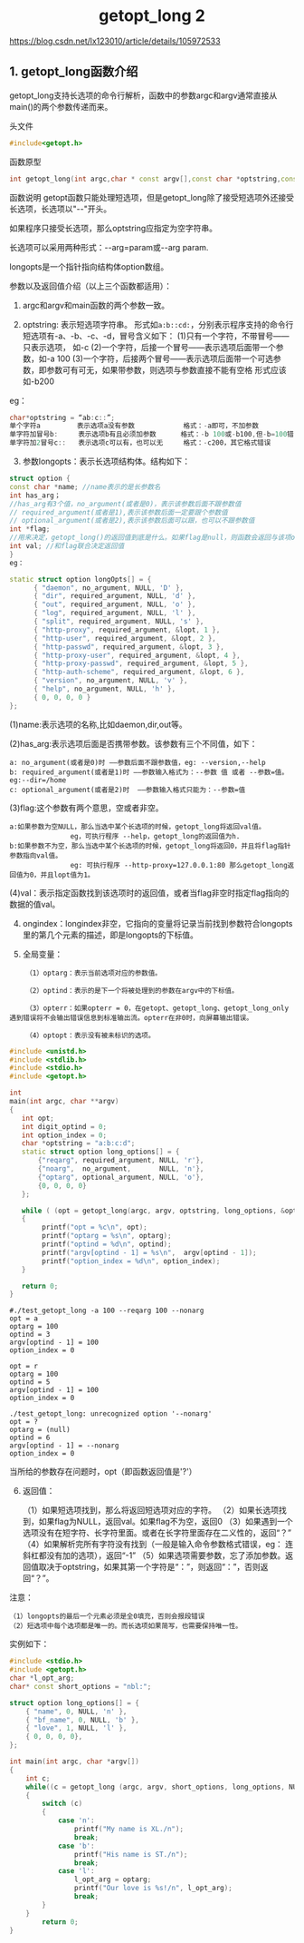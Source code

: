 <h1 align="center">getopt_long 2</h1>

https://blog.csdn.net/lx123010/article/details/105972533



## 1. getopt_long函数介绍

getopt_long支持长选项的命令行解析，函数中的参数argc和argv通常直接从main()的两个参数传递而来。

头文件

```c
#include<getopt.h>
```



函数原型

```c++
int getopt_long(int argc,char * const argv[],const char *optstring,const struct option *longopts,int *longindex)
```



函数说明
getopt函数只能处理短选项，但是getopt_long除了接受短选项外还接受长选项，长选项以"--"开头。

如果程序只接受长选项，那么optstring应指定为空字符串。

长选项可以采用两种形式：--arg=param或--arg param.

longopts是一个指针指向结构体option数组。

 

参数以及返回值介绍（以上三个函数都适用）：

1. argc和argv和main函数的两个参数一致。

2. optstring: 表示短选项字符串。
       形式如`a:b::cd:`，分别表示程序支持的命令行短选项有-a、-b、-c、-d，冒号含义如下：
       (1)只有一个字符，不带冒号——只表示选项， 如-c
       (2)一个字符，后接一个冒号——表示选项后面带一个参数，如-a 100
       (3)一个字符，后接两个冒号——表示选项后面带一个可选参数，即参数可有可无，如果带参数，则选项与参数直接不能有空格
           形式应该如-b200

eg：

```c++
char*optstring = “ab:c::”;
单个字符a         表示选项a没有参数            格式：-a即可，不加参数
单字符加冒号b:     表示选项b有且必须加参数      格式：-b 100或-b100,但-b=100错
单字符加2冒号c::   表示选项c可以有，也可以无     格式：-c200，其它格式错误

```



3. 参数longopts：表示长选项结构体。结构如下：

```c++
struct option {
const char *name; //name表示的是长参数名
int has_arg； 
//has_arg有3个值，no_argument(或者是0)，表示该参数后面不跟参数值
// required_argument(或者是1),表示该参数后面一定要跟个参数值
// optional_argument(或者是2),表示该参数后面可以跟，也可以不跟参数值
int *flag;
//用来决定，getopt_long()的返回值到底是什么。如果flag是null，则函数会返回与该项option匹配的val值
int val; //和flag联合决定返回值
} 
eg：

static struct option longOpts[] = {
      { "daemon", no_argument, NULL, 'D' },
      { "dir", required_argument, NULL, 'd' },
      { "out", required_argument, NULL, 'o' },
      { "log", required_argument, NULL, 'l' },
      { "split", required_argument, NULL, 's' },
      { "http-proxy", required_argument, &lopt, 1 },
      { "http-user", required_argument, &lopt, 2 },
      { "http-passwd", required_argument, &lopt, 3 },
      { "http-proxy-user", required_argument, &lopt, 4 },
      { "http-proxy-passwd", required_argument, &lopt, 5 },
      { "http-auth-scheme", required_argument, &lopt, 6 },
      { "version", no_argument, NULL, 'v' },
      { "help", no_argument, NULL, 'h' },
      { 0, 0, 0, 0 }
};
```



(1)name:表示选项的名称,比如daemon,dir,out等。

(2)has_arg:表示选项后面是否携带参数。该参数有三个不同值，如下：

```shell
a: no_argument(或者是0)时 ——参数后面不跟参数值，eg: --version,--help
b: required_argument(或者是1)时 ——参数输入格式为：--参数 值 或者 --参数=值。eg:--dir=/home
c: optional_argument(或者是2)时  ——参数输入格式只能为：--参数=值
```



 (3)flag:这个参数有两个意思，空或者非空。

```shell
a:如果参数为空NULL，那么当选中某个长选项的时候，getopt_long将返回val值。
               eg，可执行程序 --help，getopt_long的返回值为h.             
b:如果参数不为空，那么当选中某个长选项的时候，getopt_long将返回0，并且将flag指针参数指向val值。
               eg: 可执行程序 --http-proxy=127.0.0.1:80 那么getopt_long返回值为0，并且lopt值为1。
```

  (4)val：表示指定函数找到该选项时的返回值，或者当flag非空时指定flag指向的数据的值val。

4. ongindex：longindex非空，它指向的变量将记录当前找到参数符合longopts里的第几个元素的描述，即是longopts的下标值。

5. 全局变量：

```shell
    （1）optarg：表示当前选项对应的参数值。

    （2）optind：表示的是下一个将被处理到的参数在argv中的下标值。

    （3）opterr：如果opterr = 0，在getopt、getopt_long、getopt_long_only遇到错误将不会输出错误信息到标准输出流。opterr在非0时，向屏幕输出错误。

    （4）optopt：表示没有被未标识的选项。
```







```c++
#include <unistd.h>
#include <stdlib.h>
#include <stdio.h>
#include <getopt.h>

int
main(int argc, char **argv)
{
   int opt;
   int digit_optind = 0;
   int option_index = 0;
   char *optstring = "a:b:c:d";
   static struct option long_options[] = {
       {"reqarg", required_argument, NULL, 'r'},
       {"noarg",  no_argument,       NULL, 'n'},
       {"optarg", optional_argument, NULL, 'o'},
       {0, 0, 0, 0}
   };

   while ( (opt = getopt_long(argc, argv, optstring, long_options, &option_index)) != -1)
   {
        printf("opt = %c\n", opt);
        printf("optarg = %s\n", optarg);
        printf("optind = %d\n", optind);
        printf("argv[optind - 1] = %s\n",  argv[optind - 1]);
        printf("option_index = %d\n", option_index);
   }

   return 0;
}
```



```shell
#./test_getopt_long -a 100 --reqarg 100 --nonarg
opt = a
optarg = 100
optind = 3
argv[optind - 1] = 100
option_index = 0

opt = r
optarg = 100
optind = 5
argv[optind - 1] = 100
option_index = 0

./test_getopt_long: unrecognized option '--nonarg'
opt = ?
optarg = (null)
optind = 6
argv[optind - 1] = --nonarg
option_index = 0
```



 当所给的参数存在问题时，opt（即函数返回值是'?'）

6. 返回值：

    （1）如果短选项找到，那么将返回短选项对应的字符。
    （2）如果长选项找到，如果flag为NULL，返回val。如果flag不为空，返回0
    （3）如果遇到一个选项没有在短字符、长字符里面。或者在长字符里面存在二义性的，返回“？”
    （4）如果解析完所有字符没有找到（一般是输入命令参数格式错误，eg： 连斜杠都没有加的选项），返回“-1”
    （5）如果选项需要参数，忘了添加参数。返回值取决于optstring，如果其第一个字符是“：”，则返回“：”，否则返回“？”。

注意：

    （1）longopts的最后一个元素必须是全0填充，否则会报段错误
    （2）短选项中每个选项都是唯一的。而长选项如果简写，也需要保持唯一性。


实例如下：

```c++
#include <stdio.h>
#include <getopt.h>
char *l_opt_arg;
char* const short_options = "nbl:";

struct option long_options[] = {
	{ "name", 0, NULL, 'n' },
	{ "bf_name", 0, NULL, 'b' },
	{ "love", 1, NULL, 'l' },
	{ 0, 0, 0, 0},
};

int main(int argc, char *argv[])
{
	int c;
	while((c = getopt_long (argc, argv, short_options, long_options, NULL)) != -1)
	{
		switch (c)
		{
			case 'n':
				printf("My name is XL./n");
				break;
			case 'b':
				printf("His name is ST./n");
				break;
			case 'l':
				l_opt_arg = optarg;
				printf("Our love is %s!/n", l_opt_arg);
				break;
		}
	}
		return 0;
}
```

